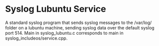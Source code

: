 # Syslog Lubuntu Service

A standard syslog program that sends syslog messages to the /var/log/ folder on a lubuntu machine, sending syslog data over the default syslog port 514.
Main in syslog_lubuntu.c corresponds to main in syslog_includeos/service.cpp.
